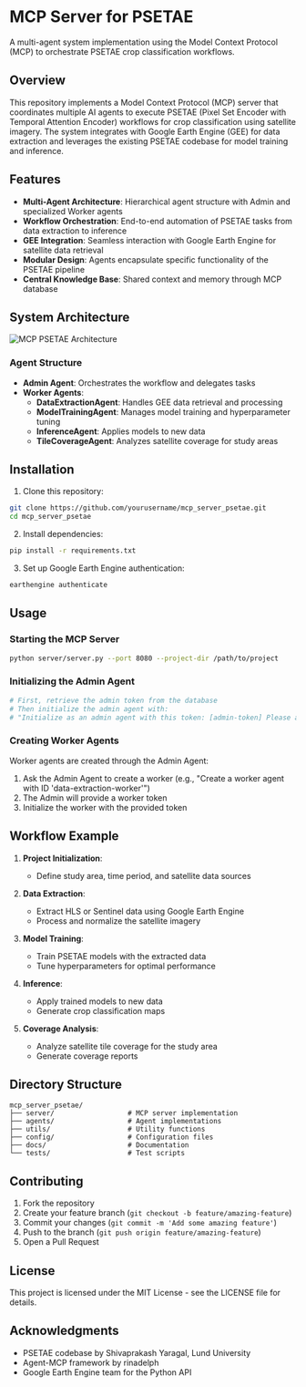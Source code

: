 # MCP Server for PSETAE

A multi-agent system implementation using the Model Context Protocol (MCP) to orchestrate PSETAE crop classification workflows.

## Overview

This repository implements a Model Context Protocol (MCP) server that coordinates multiple AI agents to execute PSETAE (Pixel Set Encoder with Temporal Attention Encoder) workflows for crop classification using satellite imagery. The system integrates with Google Earth Engine (GEE) for data extraction and leverages the existing PSETAE codebase for model training and inference.

## Features

- **Multi-Agent Architecture**: Hierarchical agent structure with Admin and specialized Worker agents
- **Workflow Orchestration**: End-to-end automation of PSETAE tasks from data extraction to inference
- **GEE Integration**: Seamless interaction with Google Earth Engine for satellite data retrieval
- **Modular Design**: Agents encapsulate specific functionality of the PSETAE pipeline
- **Central Knowledge Base**: Shared context and memory through MCP database

## System Architecture

![MCP PSETAE Architecture](docs/images/architecture.png)

### Agent Structure

- **Admin Agent**: Orchestrates the workflow and delegates tasks
- **Worker Agents**:
  - **DataExtractionAgent**: Handles GEE data retrieval and processing
  - **ModelTrainingAgent**: Manages model training and hyperparameter tuning
  - **InferenceAgent**: Applies models to new data
  - **TileCoverageAgent**: Analyzes satellite coverage for study areas

## Installation

1. Clone this repository:
```bash
git clone https://github.com/yourusername/mcp_server_psetae.git
cd mcp_server_psetae
```

2. Install dependencies:
```bash
pip install -r requirements.txt
```

3. Set up Google Earth Engine authentication:
```bash
earthengine authenticate
```

## Usage

### Starting the MCP Server

```bash
python server/server.py --port 8080 --project-dir /path/to/project
```

### Initializing the Admin Agent

```bash
# First, retrieve the admin token from the database
# Then initialize the admin agent with:
# "Initialize as an admin agent with this token: [admin-token] Please add the MCD.md file to the project context. Don't summarize it."
```

### Creating Worker Agents

Worker agents are created through the Admin Agent:

1. Ask the Admin Agent to create a worker (e.g., "Create a worker agent with ID 'data-extraction-worker'")
2. The Admin will provide a worker token
3. Initialize the worker with the provided token

## Workflow Example

1. **Project Initialization**:
   - Define study area, time period, and satellite data sources

2. **Data Extraction**:
   - Extract HLS or Sentinel data using Google Earth Engine
   - Process and normalize the satellite imagery

3. **Model Training**:
   - Train PSETAE models with the extracted data
   - Tune hyperparameters for optimal performance

4. **Inference**:
   - Apply trained models to new data
   - Generate crop classification maps

5. **Coverage Analysis**:
   - Analyze satellite tile coverage for the study area
   - Generate coverage reports

## Directory Structure

```
mcp_server_psetae/
├── server/                  # MCP server implementation
├── agents/                  # Agent implementations
├── utils/                   # Utility functions
├── config/                  # Configuration files
├── docs/                    # Documentation
└── tests/                   # Test scripts
```

## Contributing

1. Fork the repository
2. Create your feature branch (`git checkout -b feature/amazing-feature`)
3. Commit your changes (`git commit -m 'Add some amazing feature'`)
4. Push to the branch (`git push origin feature/amazing-feature`)
5. Open a Pull Request

## License

This project is licensed under the MIT License - see the LICENSE file for details.

## Acknowledgments

- PSETAE codebase by Shivaprakash Yaragal, Lund University
- Agent-MCP framework by rinadelph
- Google Earth Engine team for the Python API
